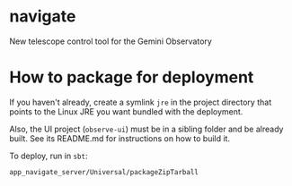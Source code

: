 # navigate

New telescope control tool for the Gemini Observatory

# How to package for deployment

If you haven't already, create a symlink `jre` in the project directory that points to the Linux JRE you want bundled with the deployment.

Also, the UI project (`observe-ui`) must be in a sibling folder and be already built. See its README.md for instructions on how to build it.

To deploy, run in `sbt`:

```
app_navigate_server/Universal/packageZipTarball
```
